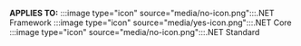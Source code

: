 <Token>**APPLIES TO:** :::image type="icon" source="media/no-icon.png":::.NET Framework :::image type="icon" source="media/yes-icon.png":::.NET Core :::image type="icon" source="media/no-icon.png":::.NET Standard </Token>